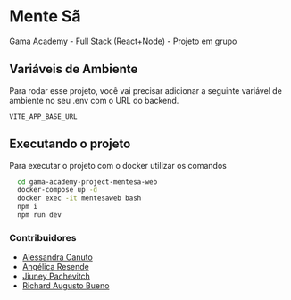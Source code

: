 
# Mente Sã
Gama Academy - Full Stack (React+Node) - Projeto em grupo


## Variáveis de Ambiente

Para rodar esse projeto, você vai precisar adicionar a seguinte variável de ambiente no seu .env com o URL do backend.

`VITE_APP_BASE_URL`


## Executando o projeto

Para executar o projeto com o docker utilizar os comandos

```bash
  cd gama-academy-project-mentesa-web
  docker-compose up -d
  docker exec -it mentesaweb bash
  npm i
  npm run dev
```

### Contribuidores

- [Alessandra Canuto](https://github.com/alecanutto)
- [Angélica Resende](https://github.com/angelresende)
- [Jiuney Pachevitch](https://github.com/jiuneypachevitch)
- [Richard Augusto Bueno](https://github.com/rbuenodev)
